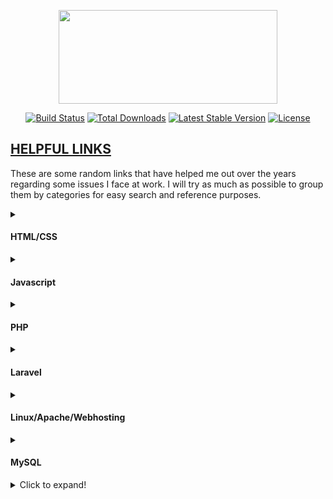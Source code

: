 <p align="center"><a href="https://dreywandowski.xyz/helpful_links/1064.svg" target="_blank"><img src="https://dreywandowski.xyz/images/10624.svg" width="350" height="150"></a></p>

<p align="center">
<a href="#"><img src="https://travis-ci.org/laravel/framework.svg" alt="Build Status"></a>
<a href="#"><img src="https://img.shields.io/packagist/dt/laravel/framework" alt="Total Downloads"></a>
<a href="#"><img src="https://img.shields.io/packagist/v/laravel/framework" alt="Latest Stable Version"></a>
<a href="#"><img src="https://img.shields.io/packagist/l/laravel/framework" alt="License"></a>
</p>

## <u>HELPFUL LINKS</u>

These are some random links that have helped me out over the years regarding some issues I face at work.
I will try as much as possible to group them by categories for easy search and reference purposes.

<details>
  <summary><h4>HTML/CSS</h4></summary>
  
  1. <i><a href="https://sweetalert2.github.io/"> Make awesome alerts for Web projects</a></i>
      
</details>
<details>
  <summary><h4>Javascript</h4></summary>
1. Regex for nigerian phone number:
```
   var regex2    = /234\d{11}$/; //For Phone Numbers in International Format (234xxxxxxxxxx)
     var gsm       = '23436377723000';
     var verify = gsm.includes("+");
     if(!gsm.match(regex2) || (verify)){
       console.log("Invalid Phone Number Specified. \nEnter Right Digit either in International Format 234xxxxxxxxxx");
      
     }
   
     else{
       console.log('coollllll, working' + verify );
       } ``` 
</details>
<details>
  <summary><h4>PHP</h4></summary>
  
  1. <i><a href="https://twitter.com/dreywandowski/status/1346514361725186049/"> Autoload</a></i>
      
</details>
<details>
  <summary><h4>Laravel</h4></summary>
  
  1. <i><a href="https://sweetalert2.github.io/"> Make awesome alerts for Web projects</a></i>
      
</details>
<details>
  <summary><h4>Linux/Apache/Webhosting</h4></summary>
  
  1. <i><a href="https://sweetalert2.github.io/"> Make awesome alerts for Web projects</a></i>
      
</details>
<details>
  <summary><h4>MySQL</h4></summary>
  
  1. Left Outer Join == Left Outer Join:
                          SELECT hmrs_persdet.staffid, title,surname,othnames,gender,mstatus,DATE_FORMAT(dofbirth,'%d/%m/%Y') as dofbirth,branch, nrank,nrank,DATE_FORMAT(dofemp,'%d/%m/%Y') as dofemp,DATE_FORMAT(confdate,'%d/%m/%Y') as confdate,emptype, dept,sstatus,superv,dept,sstate, CONCAT(saddr1,' ', saddr2,' ', saddr3) as address , semail as emails, conemail  as cemails, sgsm  as gsm, fname, desig  FROM `hmrs_persdet`
                        
                                        LEFT JOIN hmrs_contact as contact
                        
                                        on hmrs_persdet.staffid = contact.staffid
                        
                                        LEFT JOIN hmrs_uploads as uploads
                                        on hmrs_persdet.staffid = uploads.staffid
                        
                                        WHERE (docclass ='PHO')
                        
                                        and $this->status";
  2. Subquery:
   ```
   ``"SELECT staffid,title,surname,othnames,gender,mstatus,DATE_FORMAT(dofbirth,'%d/%m/%Y') as dofbirth,branch, nrank,nrank,DATE_FORMAT(dofemp,'%d/%m/%Y') as dofemp,DATE_FORMAT(confdate,'%d/%m/%Y') as confdate,emptype, dept,sstatus,superv,dept,sstate, (SELECT CONCAT(saddr1,' ', saddr2,' ', saddr3) as address from hmrs_contact where staffid ='$this->userid' ) as contact,(SELECT semail from hmrs_contact where staffid ='$this->userid') as emails, (SELECT conemail from hmrs_contact where staffid ='$this->userid') as cemails, (SELECT sgsm from hmrs_contact where staffid = '$this->userid') as gsm, (SELECT fname from hmrs_uploads where (staffid = '$this->userid')  and (docclass ='PHO')) as fname FROM `hmrs_persdet` where staffid = '$this->userid' ";
```

</details>

<details>
  <summary>Click to expand!</summary>
  
  ## Heading
  1. A numbered
  2. list
     * With some
     * Sub bullets
</details>
 
 


 
 
